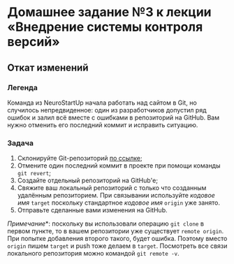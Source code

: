 # Домашнее задание №3 к лекции «Внедрение системы контроля версий»

## Откат изменений

### Легенда

Команда из NeuroStartUp начала работать над сайтом в Git, но случилось непредвиденное: один из разработчиков допустил ряд ошибок и залил всё вместе с ошибками в репозиторий на GitHub. Вам нужно отменить его последний коммит и исправить ситуацию.

### Задача

1. Склонируйте Git-репозиторий [по ссылке](https://github.com/netology-code/git-homeworks-neuro);
1. Отмените один последний коммит в проекте при помощи команды `git revert`;
1. Создайте отдельный репозиторий на GitHub'е;
1. Свяжите ваш локальный репозиторий с только что созданным удалённым репозиторием. При связывании используйте _кодовое имя_ `target` поскольку стандартное _кодовое имя_ `origin` уже занято.
1. Отправьте сделанные вами изменения на GitHub.

*Примечание*\*: поскольку вы использовали операцию `git clone` в первом пункте, то в вашем репозитории уже существует `remote origin`. При попытке добавления второго такого, будет ошибка. Поэтому вместо `origin` пишем `target` и push тоже делаем в `target`.
Посмотреть все связи локального репозитория можно командой `git remote -v`.
